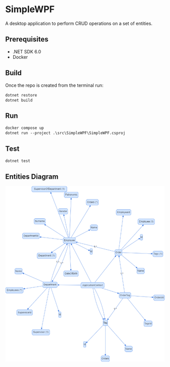 # SimpleWPF

A desktop application to perform CRUD operations on a set of entities.

## Prerequisites

- .NET SDK 6.0 
- Docker

## Build 
Once the repo is created from the terminal run:
```shell
dotnet restore
dotnet build
```

## Run
```shell
docker compose up
dotnet run --project .\src\SimpleWPF\SimpleWPF.csproj
```

## Test
```shell
dotnet test
```

## Entities Diagram
![](docs/Entities.png)